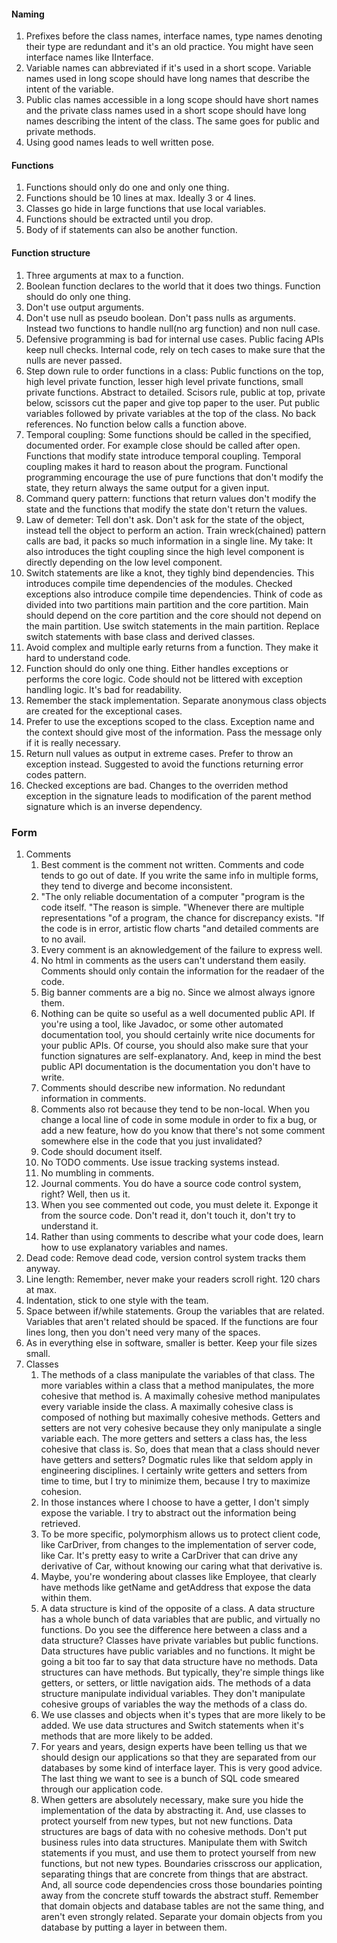 #### Naming
1. Prefixes before the class names, interface names, type names denoting their type are redundant and it's an old practice. You might have seen interface names like IInterface.
2. Variable names can abbreviated if it's used in a short scope. Variable names used in long scope should have long names that describe the intent of the variable.
3. Public clas names accessible in a long scope should have short names and the private class names used in a short scope should have long names describing the intent of the class. The same goes for public and private methods.
4. Using good names leads to well written pose.

#### Functions
1. Functions should only do one and only one thing.
2. Functions should be 10 lines at max. Ideally 3 or 4 lines.
3. Classes go hide in large functions that use local variables.
4. Functions should be extracted until you drop.
5. Body of if statements can also be another function.

#### Function structure
1. Three arguments at max to a function.
2. Boolean function declares to the world that it does two things. Function should do only one thing.
3. Don't use output arguments.
4. Don't use null as pseudo boolean. Don't pass nulls as arguments. Instead two functions to handle null(no arg function) and non null case.
5. Defensive programming is bad for internal use cases. Public facing APIs keep null checks. Internal code, rely on tech cases to make sure that the nulls are never passed.
6. Step down rule to order functions in a class: Public functions on the top, high level private function, lesser high level private functions, small private functions. Abstract to detailed. Scisors rule, public at top, private below, scissors cut the paper and give top paper to the user. Put public variables followed by private variables at the top of the class. No back references. No function below calls a function above.
7. Temporal coupling: Some functions should be called in the specified, documented order. For example close should be called after open. Functions that modify state introduce temporal coupling. Temporal coupling makes it hard to reason about the program. Functional programming encourage the use of pure functions that don't modify the state, they return always the same output for a given input.
8. Command query pattern: functions that return values don't modify the state and the functions that modify the state don't return the values.
9. Law of demeter: Tell don't ask. Don't ask for the state of the object, instead tell the object to perform an action. Train wreck(chained) pattern calls are bad, it packs so much information in a single line. My take: It also introduces the tight coupling since the high level component is directly depending on the low level component.
10. Switch statements are like a knot, they tighly bind dependencies. This introduces compile time dependencies of the modules. Checked exceptions also introduce compile time dependencies. Think of code as divided into two partitions main partition and the core partition. Main should depend on the core partition and the core should not depend on the main partition. Use switch statements in the main partition. Replace switch statements with base class and derived classes.
11. Avoid complex and multiple early returns from a function. They make it hard to understand code.
12. Function should do only one thing. Either handles exceptions or performs the core logic. Code should not be littered with exception handling logic. It's bad for readability.
13. Remember the stack implementation. Separate anonymous class objects are created for the exceptional cases.
14. Prefer to use the exceptions scoped to the class. Exception name and the context should give most of the information. Pass the message only if it is really necessary.
15. Return null values as output in extreme cases. Prefer to throw an exception instead. Suggested to avoid the functions returning error codes pattern.
16. Checked exceptions are bad. Changes to the overriden method exception in the signature leads to modification of the parent method signature which is an inverse dependency.

### Form
1. Comments
   1. Best comment is the comment not written. Comments and code tends to go out of date. If you write the same info in multiple forms, they tend to diverge and become inconsistent.
   2. "The only reliable documentation of a computer "program is the code itself. "The reason is simple. "Whenever there are multiple representations "of a program, the chance for discrepancy exists. "If the code is in error, artistic flow charts "and detailed comments are to no avail. 
   3. Every comment is an aknowledgement of the failure to express well.
   4. No html in comments as the users can't understand them easily. Comments should only contain the information for the readaer of the code.
   5. Big banner comments are a big no. Since we almost always ignore them.
   6. Nothing can be quite so useful as a well documented public API. If you're using a tool, like Javadoc, or some other automated documentation tool, you should certainly write nice documents for your public APIs. Of course, you should also make sure that your function signatures are self-explanatory. And, keep in mind the best public API documentation is the documentation you don't have to write. 
   7. Comments should describe new information. No redundant information in comments.
   8. Comments also rot because they tend to be non-local. When you change a local line of code in some module in order to fix a bug, or add a new feature, how do you know that there's not some comment somewhere else in the code that you just invalidated?
   9. Code should document itself.
   10. No TODO comments. Use issue tracking systems instead.
   11. No mumbling in comments.
   12. Journal comments. You do have a source code control system, right? Well, then us it.
   13. When you see commented out code, you must delete it. Exponge it from the source code. Don't read it, don't touch it, don't try to understand it.
   14. Rather than using comments to describe what your code does, learn how to use explanatory variables and names. 
2. Dead code: Remove dead code, version control system tracks them anyway.
3. Line length: Remember, never make your readers scroll right. 120 chars at max.
4. Indentation, stick to one style with the team.
5. Space between if/while statements. Group the variables that are related. Variables that aren't related should be spaced. If the functions are four lines long, then you don't need very many of the spaces.
6. As in everything else in software, smaller is better. Keep your file sizes small.
7. Classes
   1. The methods of a class manipulate the variables of that class. The more variables within a class that a method manipulates, the more cohesive that method is. A maximally cohesive method manipulates every variable inside the class. A maximally cohesive class is composed of nothing but maximally cohesive methods. Getters and setters are not very cohesive because they only manipulate a single variable each. The more getters and setters a class has, the less cohesive that class is. So, does that mean that a class should never have getters and setters? Dogmatic rules like that seldom apply in engineering disciplines. I certainly write getters and setters from time to time, but I try to minimize them, because I try to maximize cohesion.
   2.  In those instances where I choose to have a getter, I don't simply expose the variable. I try to abstract out the information being retrieved.
   3.  To be more specific, polymorphism allows us to protect client code, like CarDriver, from changes to the implementation of server code, like Car. It's pretty easy to write a CarDriver that can drive any derivative of Car, without knowing our caring what that derivative is.
   4.  Maybe, you're wondering about classes like Employee, that clearly have methods like getName and getAddress that expose the data within them.
   5. A data structure is kind of the opposite of a class. A data structure has a whole bunch of data variables that are public, and virtually no functions. Do you see the difference here between a class and a data structure? Classes have private variables but public functions. Data structures have public variables and no functions. It might be going a bit too far to say that data structure have no methods. Data structures can have methods. But typically, they're simple things like getters, or setters, or little navigation aids. The methods of a data structure manipulate individual variables. They don't manipulate cohesive groups of variables the way the methods of a class do.
   6. We use classes and objects when it's types that are more likely to be added. We use data structures and Switch statements when it's methods that are more likely to be added. 
   7. For years and years, design experts have been telling us that we should design our applications so that they are separated from our databases by some kind of interface layer. This is very good advice. The last thing we want to see is a bunch of SQL code smeared through our application code.
   8. When getters are absolutely necessary, make sure you hide the implementation of the data by abstracting it. And, use classes to protect yourself from new types, but not new functions. Data structures are bags of data with no cohesive methods. Don't put business rules into data structures. Manipulate them with Switch statements if you must, and use them to protect yourself from new functions, but not new types. Boundaries crisscross our application, separating things that are concrete from things that are abstract. And, all source code dependencies cross those boundaries pointing away from the concrete stuff towards the abstract stuff. Remember that domain objects and database tables are not the same thing, and aren't even strongly related. Separate your domain objects from you database by putting a layer in between them. 
